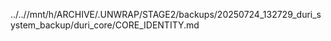 ../..//mnt/h/ARCHIVE/.UNWRAP/STAGE2/backups/20250724_132729_duri_system_backup/duri_core/CORE_IDENTITY.md